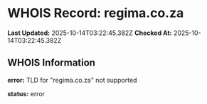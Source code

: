 # WHOIS Record: regima.co.za

**Last Updated:** 2025-10-14T03:22:45.382Z
**Checked At:** 2025-10-14T03:22:45.382Z

## WHOIS Information

**error:** TLD for "regima.co.za" not supported

**status:** error

